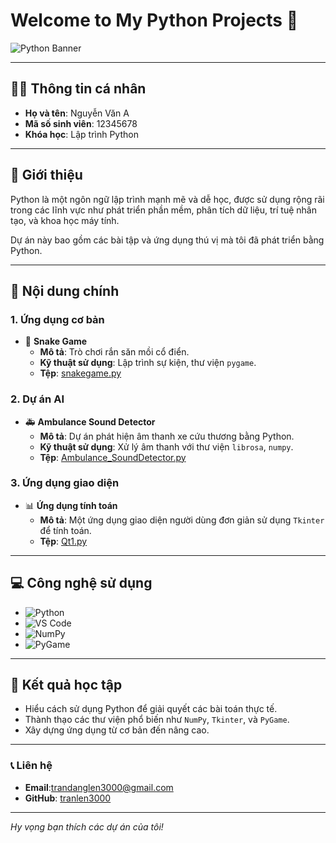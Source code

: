 # Welcome to My Python Projects 🚀

![Python Banner](https://via.placeholder.com/800x200.png?text=Python+Projects) <!-- Bạn có thể thay bằng hình ảnh khác -->

---

## 🧑‍💻 **Thông tin cá nhân**

- **Họ và tên**: Nguyễn Văn A  
- **Mã số sinh viên**: 12345678  
- **Khóa học**: Lập trình Python  

---

## 📌 **Giới thiệu**

Python là một ngôn ngữ lập trình mạnh mẽ và dễ học, được sử dụng rộng rãi trong các lĩnh vực như phát triển phần mềm, phân tích dữ liệu, trí tuệ nhân tạo, và khoa học máy tính.

Dự án này bao gồm các bài tập và ứng dụng thú vị mà tôi đã phát triển bằng Python.

---

## 📂 **Nội dung chính**

### 1. **Ứng dụng cơ bản**

- 🐍 **Snake Game**  
  - **Mô tả**: Trò chơi rắn săn mồi cổ điển.  
  - **Kỹ thuật sử dụng**: Lập trình sự kiện, thư viện `pygame`.  
  - **Tệp**: [snakegame.py](./snakegame.py)

### 2. **Dự án AI**

- 🚑 **Ambulance Sound Detector**  
  - **Mô tả**: Dự án phát hiện âm thanh xe cứu thương bằng Python.  
  - **Kỹ thuật sử dụng**: Xử lý âm thanh với thư viện `librosa`, `numpy`.  
  - **Tệp**: [Ambulance_SoundDetector.py](./Ambulance_SoundDetector.py)

### 3. **Ứng dụng giao diện**

- 📊 **Ứng dụng tính toán**  
  - **Mô tả**: Một ứng dụng giao diện người dùng đơn giản sử dụng `Tkinter` để tính toán.  
  - **Tệp**: [Qt1.py](./Qt1.py)

---

## 💻 **Công nghệ sử dụng**

- ![Python](https://img.shields.io/badge/-Python-3776AB?logo=python&logoColor=white&style=flat-square)
- ![VS Code](https://img.shields.io/badge/-VSCode-007ACC?logo=visual-studio-code&logoColor=white&style=flat-square)
- ![NumPy](https://img.shields.io/badge/-NumPy-013243?logo=numpy&logoColor=white&style=flat-square)
- ![PyGame](https://img.shields.io/badge/-PyGame-3776AB?logo=python&logoColor=white&style=flat-square)

---

## 🎯 **Kết quả học tập**

- Hiểu cách sử dụng Python để giải quyết các bài toán thực tế.  
- Thành thạo các thư viện phổ biến như `NumPy`, `Tkinter`, và `PyGame`.  
- Xây dựng ứng dụng từ cơ bản đến nâng cao.  

---

### 📞 **Liên hệ**

- **Email**:trandanglen3000@gmail.com
- **GitHub**: [tranlen3000](https://github.com/tranlen3000)

---

*Hy vọng bạn thích các dự án của tôi!*

